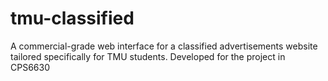 # tmu-classified
A commercial-grade web interface for a classified advertisements website tailored specifically for TMU students. Developed for the project in CPS6630
